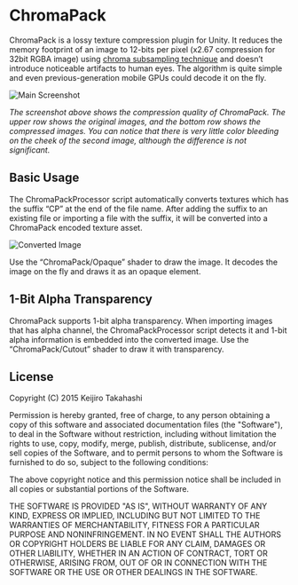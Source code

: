 ChromaPack
==========

ChromaPack is a lossy texture compression plugin for Unity. It reduces the memory footprint of an image to 12-bits per pixel (x2.67 compression for 32bit RGBA image) using [chroma subsampling technique][Wikipedia] and doesn’t introduce noticeable artifacts to human eyes. The algorithm is quite simple and even previous-generation mobile GPUs could decode it on the fly.

![Main Screenshot][Screenshot]

*The screenshot above shows the compression quality of ChromaPack. The upper row shows the original images, and the bottom row shows the compressed images. You can notice that there is very little color bleeding on the cheek of the second image, although the difference is not significant.*

Basic Usage
-----------

The ChromaPackProcessor script automatically converts textures which has the suffix “CP” at the end of the file name. After adding the suffix to an existing file or importing a file with the suffix, it will be converted into a ChromaPack encoded texture asset.

![Converted Image][Converted]

Use the “ChromaPack/Opaque” shader to draw the image. It decodes the image on the fly and draws it as an opaque element.

1-Bit Alpha Transparency
------------------------

ChromaPack supports 1-bit alpha transparency. When importing images that has alpha channel, the ChromaPackProcessor script detects it and 1-bit alpha information is embedded into the converted image. Use the “ChromaPack/Cutout” shader to draw it with transparency.

[Wikipedia]: http://en.wikipedia.org/wiki/Chroma_subsampling
[Screenshot]: http://keijiro.github.io/ChromaPack/screenshot.png
[Converted]: http://keijiro.github.io/ChromaPack/converted.png
[Cutout]: http://keijiro.github.io/ChromaPack/cutout.png

License
-------

Copyright (C) 2015 Keijiro Takahashi

Permission is hereby granted, free of charge, to any person obtaining a copy of
this software and associated documentation files (the "Software"), to deal in
the Software without restriction, including without limitation the rights to
use, copy, modify, merge, publish, distribute, sublicense, and/or sell copies of
the Software, and to permit persons to whom the Software is furnished to do so,
subject to the following conditions:

The above copyright notice and this permission notice shall be included in all
copies or substantial portions of the Software.

THE SOFTWARE IS PROVIDED "AS IS", WITHOUT WARRANTY OF ANY KIND, EXPRESS OR
IMPLIED, INCLUDING BUT NOT LIMITED TO THE WARRANTIES OF MERCHANTABILITY, FITNESS
FOR A PARTICULAR PURPOSE AND NONINFRINGEMENT. IN NO EVENT SHALL THE AUTHORS OR
COPYRIGHT HOLDERS BE LIABLE FOR ANY CLAIM, DAMAGES OR OTHER LIABILITY, WHETHER
IN AN ACTION OF CONTRACT, TORT OR OTHERWISE, ARISING FROM, OUT OF OR IN
CONNECTION WITH THE SOFTWARE OR THE USE OR OTHER DEALINGS IN THE SOFTWARE.
